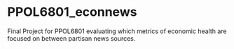 # PPOL6801_econnews
Final Project for PPOL6801 evaluating which metrics of economic health are focused on between partisan news sources.
